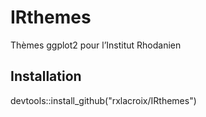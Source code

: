 # IRthemes

Thèmes ggplot2 pour l’Institut Rhodanien

## Installation

devtools::install_github("rxlacroix/IRthemes")
